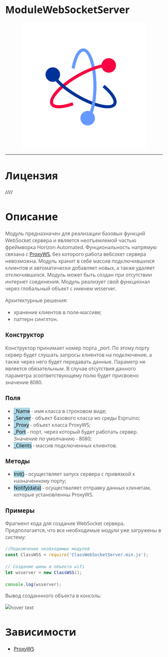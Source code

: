 <div style = "font-family: 'Open Sans', sans-serif; font-size: 16px">

# ModuleWebSocketServer
<p align="center">
  <img src="logo.png" width="400" title="hover text">
</p>

-----------------

# Лицензия
////

# Описание
<div style = "color: #555">

Модуль предназначен для реализации базовых функций WebSocket сервера и является неотъемлемой частью фреймворка Horizon Automated. Фунциональность напрямую связана с [ProxyWS](https://github.com/Konkery/ModuleProxyWS/blob/main/README.md), без которого работа вебсокет сервера невозможна. Модуль хранит в себе массив подключившихся клиентов и автоматически добавляет новых, а также удаляет отключившихся. Модуль может быть создан при отсутствии интернет соединения. Модуль реализует свой функционал через глобальный объект с именем wsserver.

Архитектурные решения:
- хранение клиентов в поле-массиве;
- паттерн синглтон.
</div>

### Конструктор
<div style = "color: #555">

Конструктор принимает номер порта *_port*. По этому порту сервер будет слушать запросы клиентов на подключение, а также через него будет передавать данные. Параметр не является обязательным. В случае отсутствия данного параметра зсоответствующему полю будет присвоено значение 8080.
</div>

### Поля
<div style = "color: #555">

- <mark style="background-color: lightblue">_Name</mark> - имя класса в строковом виде;
- <mark style="background-color: lightblue">_Server</mark> - объект базового класса ws среды Espruino;
- <mark style="background-color: lightblue">_Proxy</mark> - объект класса ProxyWS;
- <mark style="background-color: lightblue">_Port</mark> - порт, через который будет работать сервер. Значение по умолчанию - 8080;
- <mark style="background-color: lightblue">_Clients</mark> - массив подключенных клиентов.
</div>

### Методы
<div style = "color: #555">

- <mark style="background-color: lightblue">Init()</mark> - осуществляет запуск сервера с привязкой к назначенному порту;
- <mark style="background-color: lightblue">Notify(data)</mark> - осуществаляет отправку данных клинетам, которые установленны ProxyWS.
</div>

### Примеры
<div style = "color: #555; font-size: 16px">

Фрагмент кода для создание WebSocket сервера. Предполагается, что все необходимые модули уже загружены в систему:
```js
//Подключение необходимых модулей
const ClassWSS = require('ClassWebSocketServer.min.js');

// Создание шины и объекта wifi
let wsserver = new ClassWSS();

console.log(wsserver);
```
Вывод созданнного объекта в консоль:
<p align="left">
  <img src="./res/output.png" title="hover text">
</p>
</div>

# Зависимости
- [ProxyWS](https://github.com/Konkery/ModuleProxyWS/blob/main/README.md)
</div>

